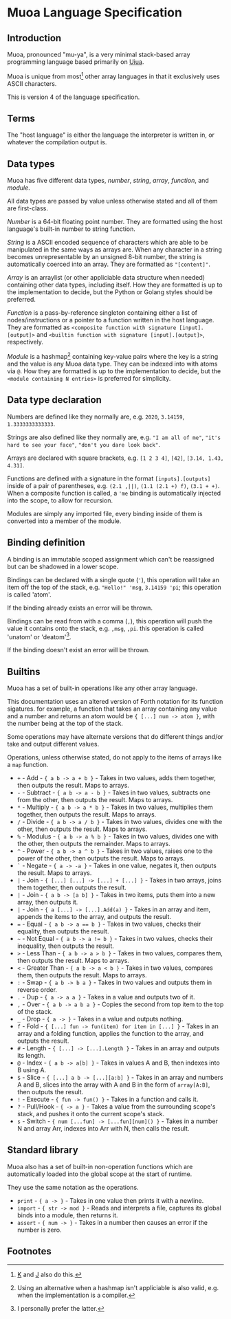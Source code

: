# Muoa Language Specification

## Introduction

Muoa, pronounced "mu-ya", is a very minimal stack-based array programming language based primarily on [Uiua](https://www.uiua.org).

Muoa is unique from most[^1] other array languages in that it exclusively uses ASCII characters.

This is version 4 of the language specification.

## Terms

The "host language" is either the language the interpreter is written in, or whatever the compilation output is.

## Data types

Muoa has five different data types, *number*, *string*, *array*, *function*, and *module*.

All data types are passed by value unless otherwise stated and all of them are first-class.

*Number* is a 64-bit floating point number.
They are formatted using the host language's built-in number to string function.

*String* is a ASCII encoded sequence of characters which are able to be manipulated in the same ways as arrays are.
When any character in a string becomes unrepresentable by an unsigned 8-bit number, the string is automatically coerced into an array.
They are formatted as `"[content]"`.

*Array* is an arraylist (or other appliciable data structure when needed) containing other data types, including itself.
How they are formatted is up to the implementation to decide, but the Python or Golang styles should be preferred.

*Function* is a pass-by-reference singleton containing either a list of nodes/instructions or a pointer to a function written in the host language.
They are formatted as `<composite function with signature [input].[output]>` and `<builtin function with signature [input].[output]>`, respectively.

*Module* is a hashmap[^2] containing key-value pairs where the key is a string and the value is any Muoa data type.
They can be indexed into with atoms via `@`.
How they are formatted is up to the implementation to decide, but the `<module containing N entries>` is preferred for simplicity.

## Data type declaration

Numbers are defined like they normally are, e.g. `2020`, `3.14159`, `1.3333333333333`.

Strings are also defined like they normally are, e.g. `"I am all of me"`, `"it's hard to see your face"`, `"don't you dare look back"`.

Arrays are declared with square brackets, e.g. `[1 2 3 4]`, `[42]`, `[3.14, 1.43, 4.31]`.

Functions are defined with a signature in the format `[inputs].[outputs]` inside of a pair of parentheses, e.g. `(2.1 ,||)`, `(1.1 (2.1 +) f)`, `(3.1 + +)`.
When a composite function is called, a `'me` binding is automatically injected into the scope, to allow for recursion.

Modules are simply any imported file, every binding inside of them is converted into a member of the module.

## Binding definition

A binding is an immutable scoped assignment which can't be reassigned but can be shadowed in a lower scope.

Bindings can be declared with a single quote (`'`), this operation will take an item off the top of the stack, e.g. `"Hello!" 'msg`, `3.14159 'pi`;
this operation is called 'atom'.

If the binding already exists an error will be thrown.

Bindings can be read from with a comma (`,`), this operation will push the value it contains onto the stack, e.g. `,msg`, `,pi`.
this operation is called 'unatom' or 'deatom'[^3].

If the binding doesn't exist an error will be thrown.

## Builtins

Muoa has a set of built-in operations like any other array language.

This documentation uses an altered version of Forth notation for its function sigatures.
for example, a function that takes an array containing any value and a number and returns an atom would be `{ [...] num -> atom }`, with the number being at the top of the stack.

Some operations may have alternate versions that do different things and/or take and output different values.

Operations, unless otherwise stated, do not apply to the items of arrays like a `map` function.

- `+` - Add - `{ a b -> a + b }` - Takes in two values, adds them together, then outputs the result. Maps to arrays.
- `-` - Subtract - `{ a b -> a - b }` - Takes in two values, subtracts one from the other, then outputs the result. Maps to arrays.
- `*` - Multiply - `{ a b -> a * b }` - Takes in two values, multiplies them together, then outputs the result. Maps to arrays.
- `/` - Divide - `{ a b -> a / b }` - Takes in two values, divides one with the other, then outputs the result. Maps to arrays.
- `%` - Modulus - `{ a b -> a % b }` - Takes in two values, divides one with the other, then outputs the remainder. Maps to arrays.
- `^` - Power - `{ a b -> a ^ b }` - Takes in two values, raises one to the power of the other, then outputs the result. Maps to arrays.
- `` ` `` - Negate - `{ a -> -a }` - Takes in one value, negates it, then outputs the result. Maps to arrays.
- `|` - Join - `{ [...] [...] -> [...] + [...] }` - Takes in two arrays, joins them together, then outputs the result.
- `|` - Join - `{ a b -> [a b] }` - Takes in two items, puts them into a new array, then outputs it.
- `|` - Join - `{ a [...] -> [...].Add(a) }` - Takes in an array and item, appends the items to the array, and outputs the result.
- `=` - Equal - `{ a b -> a == b }` - Takes in two values, checks their equality, then outputs the result.
- `~` - Not Equal - `{ a b -> a != b }` - Takes in two values, checks their inequality, then outputs the result.
- `>` - Less Than - `{ a b -> a > b }` - Takes in two values, compares them, then outputs the result. Maps to arrays.
- `<` - Greater Than - `{ a b -> a < b }` - Takes in two values, compares them, then outputs the result. Maps to arrays.
- `:` - Swap - `{ a b -> b a }` - Takes in two values and outputs them in reverse order.
- `.` - Dup - `{ a -> a a }` - Takes in a value and outputs two of it.
- `,` - Over - `{ a b -> a b a }` - Copies the second from top item to the top of the stack.
- `_` - Drop - `{ a -> }` - Takes in a value and outputs nothing.
- `f` - Fold - `{ [...] fun -> fun(item) for item in [...] }` - Takes in an array and a folding function, applies the function to the array, and outputs the result.
- `#` - Length - `{ [...] -> [...].Length }` - Takes in an array and outputs its length.
- `@` - Index - `{ a b -> a[b] }` - Takes in values A and B, then indexes into B using A.
- `$` - Slice - `{ [...] a b -> [...][a:b] }` - Takes in an array and numbers A and B, slices into the array with A and B in the form of `array[A:B]`, then outputs the result.
- `!` - Execute - `{ fun -> fun() }` - Takes in a function and calls it.
- `?` - Pull/Hook - `{ -> a }` - Takes a value from the surrounding scope's stack, and pushes it onto the current scope's stack.
- `s` - Switch - `{ num [...fun] -> [...fun][num]() }` - Takes in a number N and array Arr, indexes into Arr with N, then calls the result.

## Standard library

Muoa also has a set of built-in non-operation functions which are automatically loaded into the global scope at the start of runtime.

<!--They can be called directly with unatom + execute, e.g. `,print!`.-->

They use the same notation as the operations.

- `print` - `{ a -> }` - Takes in one value then prints it with a newline.
- `import` - `{ str -> mod }` - Reads and interprets a file, captures its global binds into a module, then returns it.
- `assert` - `{ num -> }` - Takes in a number then causes an error if the number is zero.

## Footnotes

[^1]: [K](https://en.wikipedia.org/wiki/K_(programming_language)) and [J](https://en.wikipedia.org/wiki/J_(programming_language)) also do this.

[^2]: Using an alternative when a hashmap isn't appliciable is also valid, e.g. when the implementation is a compiler.

[^3]: I personally prefer the latter.
